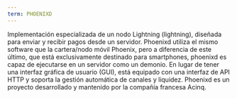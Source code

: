 ```yaml
---
term: PHOENIXD
---
```


Implementación especializada de un nodo Lightning (lightning), diseñada para enviar y recibir pagos desde un servidor. Phoenixd utiliza el mismo software que la cartera/nodo móvil Phoenix, pero a diferencia de este último, que está exclusivamente destinado para smartphones, phoenixd es capaz de ejecutarse en un servidor como un demonio. En lugar de tener una interfaz gráfica de usuario (GUI), está equipado con una interfaz de API HTTP y soporta la gestión automática de canales y liquidez. Phoenixd es un proyecto desarrollado y mantenido por la compañía francesa Acinq.